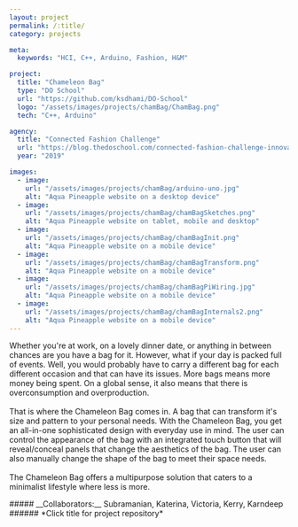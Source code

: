 ```yaml
---
layout: project
permalink: /:title/
category: projects

meta:
  keywords: "HCI, C++, Arduino, Fashion, H&M"

project:
  title: "Chameleon Bag"
  type: "DO School"
  url: "https://github.com/ksdhami/DO-School"
  logo: "/assets/images/projects/chamBag/ChamBag.png"
  tech: "C++, Arduino"

agency:
  title: "Connected Fashion Challenge"
  url: "https://blog.thedoschool.com/connected-fashion-challenge-innovation-is-a-process/"
  year: "2019"

images:
  - image:
    url: "/assets/images/projects/chamBag/arduino-uno.jpg"
    alt: "Aqua Pineapple website on a desktop device"
  - image:
    url: "/assets/images/projects/chamBag/chamBagSketches.png"
    alt: "Aqua Pineapple website on tablet, mobile and desktop"
  - image:
    url: "/assets/images/projects/chamBag/chamBagInit.png"
    alt: "Aqua Pineapple website on a mobile device"
  - image:
    url: "/assets/images/projects/chamBag/chamBagTransform.png"
    alt: "Aqua Pineapple website on a mobile device"
  - image:
    url: "/assets/images/projects/chamBag/chamBagPiWiring.jpg"
    alt: "Aqua Pineapple website on a mobile device"
  - image:
    url: "/assets/images/projects/chamBag/chamBagInternals2.png"
    alt: "Aqua Pineapple website on a mobile device"
---
```

<p>Whether you're at work, on a lovely dinner date, or anything in between chances are you have a bag for it. However, what if your day is packed full of events. Well, you would probably have to carry a different bag for each different occasion and that can have its issues. More bags means more money being spent. On a global sense, it also means that there is overconsumption and overproduction.  
<br><br>
That is where the Chameleon Bag comes in. A bag that can transform it's size and pattern to your personal needs. With the Chameleon Bag, you get an all-in-one sophisticated design with everyday use in mind. The user can control the appearance of the bag with an integrated touch button that will reveal/conceal panels that change the aesthetics of the bag. The user can also manually change the shape of the bag to meet their space needs.
<br><br>
The Chameleon Bag offers a multipurpose solution that caters to a minimalist lifestyle where less is more. 
<br>
</p>
##### __Collaborators:__ Subramanian, Katerina, Victoria, Kerry, Karndeep
###### *Click title for project repository*

<!-- 
In order for innovation to prosper, ideas must be shared, iterated, killed, executed and everything else in between. Fashion is a major talking point in terms of sustainability, personal expression and something we have to deal with day in and day out, and to not see this as a focal point to leverage technology on top of, is foolish 
-->
<!-- 
all focused around improving the user experience, showcasing unknown use cases and lastly, tackling the larger issue of sustainability in the fashion industry utilizing technology 
-->